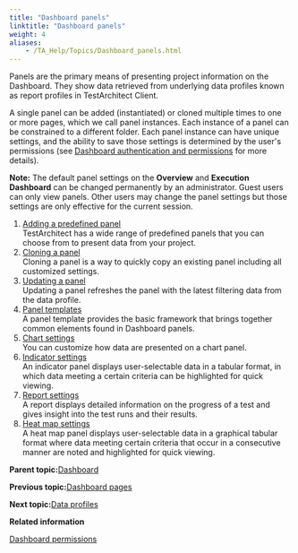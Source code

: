 ```yaml
--- 
title: "Dashboard panels"
linktitle: "Dashboard panels"
weight: 4
aliases: 
    - /TA_Help/Topics/Dashboard_panels.html
---
```


Panels are the primary means of presenting project information on the Dashboard. They show data retrieved from underlying data profiles known as report profiles in TestArchitect Client.

A single panel can be added \(instantiated\) or cloned multiple times to one or more pages, which we call panel instances. Each instance of a panel can be constrained to a different folder. Each panel instance can have unique settings, and the ability to save those settings is determined by the user's permissions \(see [Dashboard authentication and permissions](/TA_Help/Topics/Dashboard_authentication_permissions.html) for more details\).

**Note:** The default panel settings on the **Overview** and **Execution Dashboard** can be changed permanently by an administrator. Guest users can only view panels. Other users may change the panel settings but those settings are only effective for the current session.

1.  [Adding a predefined panel](/TA_Help/Topics/Dashboard_add_predefined_panel.html)  
TestArchitect has a wide range of predefined panels that you can choose from to present data from your project.
2.  [Cloning a panel](/TA_Help/Topics/Dashboard_clone_panel.html)  
Cloning a panel is a way to quickly copy an existing panel including all customized settings.
3.  [Updating a panel](/TA_Help/Topics/Dashboard_update_panel.html)  
Updating a panel refreshes the panel with the latest filtering data from the data profile.
4.  [Panel templates](/TA_Help/Topics/Dashboard_panel_templates.html)  
A panel template provides the basic framework that brings together common elements found in Dashboard panels.
5.  [Chart settings](/TA_Help/Topics/Dashboard_chart.html)  
You can customize how data are presented on a chart panel.
6.  [Indicator settings](/TA_Help/Topics/Dashboard_indicator.html)  
An indicator panel displays user-selectable data in a tabular format, in which data meeting a certain criteria can be highlighted for quick viewing.
7.  [Report settings](/TA_Help/Topics/Dashboard_report.html)  
A report displays detailed information on the progress of a test and gives insight into the test runs and their results.
8.  [Heat map settings](/TA_Help/Topics/Dashboard_heatmap.html)  
A heat map panel displays user-selectable data in a graphical tabular format where data meeting certain criteria that occur in a consecutive manner are noted and highlighted for quick viewing.

**Parent topic:**[Dashboard](/TA_Help/Topics/Dashboard.html)

**Previous topic:**[Dashboard pages](/TA_Help/Topics/Dashboard_pages.html)

**Next topic:**[Data profiles](/TA_Help/Topics/Dashboard_data_profiles.html)

**Related information**  


[Dashboard permissions](/TA_Help/Topics/Dashboard_authentication_permissions.html)

